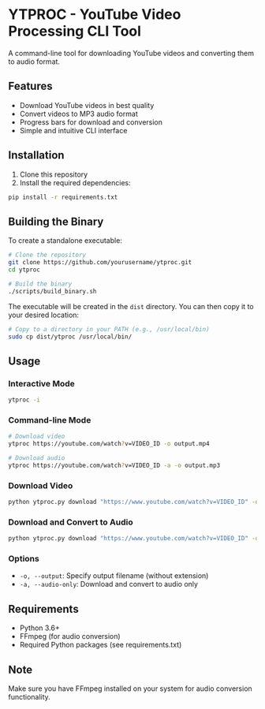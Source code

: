 # YTPROC - YouTube Video Processing CLI Tool

A command-line tool for downloading YouTube videos and converting them to audio format.

## Features

- Download YouTube videos in best quality
- Convert videos to MP3 audio format
- Progress bars for download and conversion
- Simple and intuitive CLI interface

## Installation

1. Clone this repository
2. Install the required dependencies:
```bash
pip install -r requirements.txt
```

## Building the Binary

To create a standalone executable:

```bash
# Clone the repository
git clone https://github.com/yourusername/ytproc.git
cd ytproc

# Build the binary
./scripts/build_binary.sh
```

The executable will be created in the `dist` directory. You can then copy it to your desired location:

```bash
# Copy to a directory in your PATH (e.g., /usr/local/bin)
sudo cp dist/ytproc /usr/local/bin/
```

## Usage

### Interactive Mode
```bash
ytproc -i
```

### Command-line Mode
```bash
# Download video
ytproc https://youtube.com/watch?v=VIDEO_ID -o output.mp4

# Download audio
ytproc https://youtube.com/watch?v=VIDEO_ID -a -o output.mp3
```

### Download Video
```bash
python ytproc.py download "https://www.youtube.com/watch?v=VIDEO_ID" -o output
```

### Download and Convert to Audio
```bash
python ytproc.py download "https://www.youtube.com/watch?v=VIDEO_ID" -o output -a
```

### Options

- `-o, --output`: Specify output filename (without extension)
- `-a, --audio-only`: Download and convert to audio only

## Requirements

- Python 3.6+
- FFmpeg (for audio conversion)
- Required Python packages (see requirements.txt)

## Note

Make sure you have FFmpeg installed on your system for audio conversion functionality.
